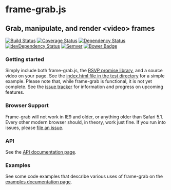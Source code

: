 frame-grab.js
=============

## Grab, manipulate, and render &lt;video> frames

[![Build Status](https://travis-ci.org/garstasio/frame-grab.js.svg?branch=master)](https://travis-ci.org/garstasio/frame-grab.js)
[![Coverage Status](https://img.shields.io/coveralls/garstasio/frame-grab.js.svg)](https://coveralls.io/r/rnicholus/frame-grab.js?branch=master)
[![Dependency Status](https://david-dm.org/garstasio/frame-grab.js.svg?theme=shields.io)](https://david-dm.org/rnicholus/frame-grab.js)
[![devDependency Status](https://david-dm.org/garstasio/frame-grab.js/dev-status.svg?theme=shields.io)](https://david-dm.org/rnicholus/frame-grab.js#info=devDependencies)
[![Semver](http://img.shields.io/SemVer/2.0.0.png)](http://semver.org/spec/v2.0.0.html)
[![Bower Badge](http://img.shields.io/badge/get%20it-on%20bower-green.svg)](http://bower.io/)

### Getting started
Simply include both frame-grab.js, the [RSVP promise library][rsvp], and a source video
on your page.  See the [index.html file in the test directory][testindex]
for a simple example.  Please note that, while frame-grab is functional, it is not
yet complete.  See the [issue tracker][issues] for information and progress
on upcoming features.

### Browser Support
Frame-grab will not work in IE9 and older, or anything older than Safari 5.1.  Every other modern browser should, in theory, work just fine.  If you run into issues, please [file an issue][newissue].

### API
See the [API documentation page][api].

### Examples
See some code examples that describe various uses of frame-grab on the [examples documentation page][examples].

[api]: docs/api.md
[examples]: docs/examples.md
[issues]: https://github.com/rnicholus/frame-grab.js/issues
[newissue]: https://github.com/rnicholus/frame-grab.js/issues/new
[testindex]: https://github.com/rnicholus/frame-grab.js/blob/master/test/index.html
[rsvp]: https://github.com/tildeio/rsvp.js/tree/master
